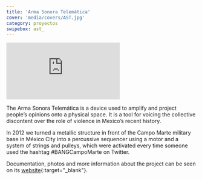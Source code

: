 ```yaml
---
title: 'Arma Sonora Telemática'
cover: 'media/covers/AST.jpg'
category: proyectos
swipebox: ast_
---
```

<div class="video-wrapper video-wrapper-16x9">
  <iframe src="https://player.vimeo.com/video/46611303?byline=0&amp;portrait=0" frameborder="0" allowfullscreen="allowfullscreen"></iframe>
</div>

The Arma Sonora Telemática is a device used to amplify and project people’s opinions onto a physical space. It is a tool for voicing the collective discontent over the role of violence in Mexico’s recent history.

In 2012 we turned a metallic structure in front of the Campo Marte military base in México City into a percussive sequencer using a motor and a system of strings and pulleys, which were activated every time someone used the hashtag #BANGCampoMarte on Twitter.

Documentation, photos and more information about the project can be seen on its [website](http://ast.astrovandalistas.cc/){:target="_blank"}.
